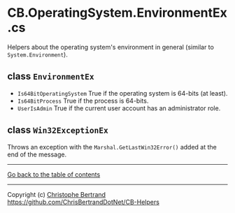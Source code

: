 ﻿# CB.OperatingSystem.EnvironmentEx.cs

Helpers about the operating system's environment in general (similar to `System.Environment`).

## class `EnvironmentEx`

- `Is64BitOperatingSystem`
True if the operating system is 64-bits (at least).
- `Is64BitProcess`
True if the process is 64-bits.
- `UserIsAdmin`
True if the current user account has an administrator role.

## class `Win32ExceptionEx`

Throws an exception with the `Marshal.GetLastWin32Error()` added at the end of the message.

---

[Go back to the table of contents](../readme.md)

---
Copyright (c) [Christophe Bertrand](https://chrisbertrand.net)  
https://github.com/ChrisBertrandDotNet/CB-Helpers
